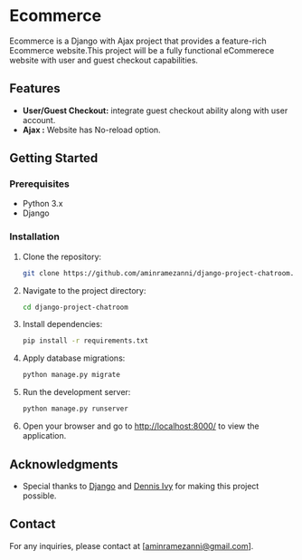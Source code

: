 # Ecommerce

Ecommerce is a Django with Ajax project that provides a feature-rich Ecommerce website.This project will be a fully functional eCommerece website with user and guest checkout capabilities.


## Features

- **User/Guest Checkout:**  integrate guest checkout ability along with user account.
- **Ajax :** Website has No-reload option.

## Getting Started

### Prerequisites

- Python 3.x
- Django

### Installation

1. Clone the repository:

    ```bash
    git clone https://github.com/aminramezanni/django-project-chatroom.git
    ```

2. Navigate to the project directory:

    ```bash
    cd django-project-chatroom
    ```

3. Install dependencies:

    ```bash
    pip install -r requirements.txt
    ```

4. Apply database migrations:

    ```bash
    python manage.py migrate
    ```

5. Run the development server:

    ```bash
    python manage.py runserver
    ```

6. Open your browser and go to [http://localhost:8000/](http://localhost:8000/) to view the application.


## Acknowledgments

- Special thanks to [Django](https://www.djangoproject.com/) and [Dennis Ivy](https://codewithsteps.herokuapp.com/project/cd0492f3-ee93-471a-9dbc-b047233336c3/) for making this project possible.

## Contact

For any inquiries, please contact at [aminramezanni@gmail.com].

